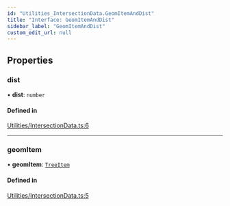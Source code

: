 ```yaml
---
id: "Utilities_IntersectionData.GeomItemAndDist"
title: "Interface: GeomItemAndDist"
sidebar_label: "GeomItemAndDist"
custom_edit_url: null
---
```




## Properties

### dist

• **dist**: `number`

#### Defined in

[Utilities/IntersectionData.ts:6](https://github.com/ZeaInc/zea-engine/blob/87b3133d3/src/Utilities/IntersectionData.ts#L6)

___

### geomItem

• **geomItem**: [`TreeItem`](../SceneTree/SceneTree_TreeItem.TreeItem)

#### Defined in

[Utilities/IntersectionData.ts:5](https://github.com/ZeaInc/zea-engine/blob/87b3133d3/src/Utilities/IntersectionData.ts#L5)

